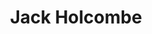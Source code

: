 ---
short_name: jackholcombe
title: Jack Holcombe
position: 3rd Year SEND Student<br>Former Phantom Radio Technical Manager
linkedin: jack-holcombe-baa975207
instagram: holcojc
twitter: JackHolcombe2
---